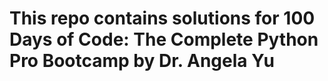 # This repo contains solutions for 100 Days of Code: The Complete Python Pro Bootcamp by Dr. Angela Yu #
